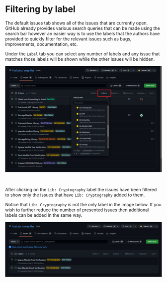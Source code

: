 # Filtering by label

The default issues tab shows all of the issues that are currently open. GitHub already provides various search queries that can be made using the search bar however an easier way is to use the labels that the authors have provided to quickly filter for the relevant issues such as bugs, improvements, documentation, etc.

Under the `Label` tab you can select any number of labels and any issue that matches those labels will be shown while the other issues will be hidden.

![Filter by label image](../images/filter-dropdown.png)

<br>

After clicking on the `Lib: Cryptography` label the issues have been filtered to show only the issues that have `Lib: Cryptography` added to them.

Notice that `Lib: Cryptography` is not the only label in the image below. If you wish to further reduce the number of presented issues then additional labels can be added in the same way.

![Filtering issues by an app label image](../images/app-filter.png)
